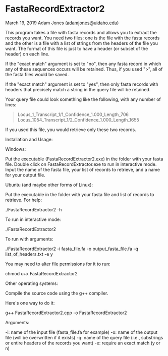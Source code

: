 # FastaRecordExtractor2

March 19, 2019
Adam Jones (adamjones@uidaho.edu)

This program takes a file with fasta records and allows you to extract
the records you want.  You need two files: one is the file with the fasta
records and the other is a file with a list of strings from the headers
of the file you want.  The format of this file is just to have a header
(or subset of the header) on each line.  

If the "exact match" argument is set to "no", then any fasta record in which any
of these sequences occurs will be retained.  Thus, if you used ">", all 
of the fasta files would be saved.

If the "exact match" argument is set to "yes", then only fasta records with
headers that precisely match a string in the query file will be retained.  

Your query file could look something like the
following, with any number of lines:

>Locus_1_Transcript_1/1_Confidence_1.000_Length_706
>Locus_1054_Transcript_1/2_Confidence_1.000_Length_1655

If you used this file, you would retrieve only these two records.


Installation and Usage:


Windows: 

Put the executable (FastaRecordExtractor2.exe) in the folder with 
your fasta file.  Double click on FastaRecordExtractor.exe to run
in interactive mode.  Input the name of the fasta file, your list of
records to retrieve, and a name for your output file.


Ubuntu (and maybe other forms of Linux):

Put the executable in the folder with your fasta file and list
of records to retrieve.  For help:

./FastaRecordExtractor2 -h

To run in interactive mode:

./FastaRecordExtractor2

To run with arguments:

./FastaRecordExtractor2 -i fasta_file.fa -o output_fasta_file.fa -q list_of_headers.txt -e y

You may need to alter file permissions for it to run:

chmod u+x FastaRecordExtractor2



Other operating systems:

Compile the source code using the g++ compiler.

Here's one way to do it:

g++ FastaRecordExtractor2.cpp -o FastaRecordExtractor2


Arguments:

-i:	name of the input file (fasta_file.fa for example)
-o:	name of the output file (will be overwritten if it exists)
-q:	name of the query file (i.e., substrings or entire headers of the records you want)
-e:	require an exact match (y or n)
